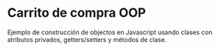 # Carrito de compra OOP

Ejemplo de construcción de objectos en Javascript usando clases con atributos privados, getters/setters y métodos de clase.  